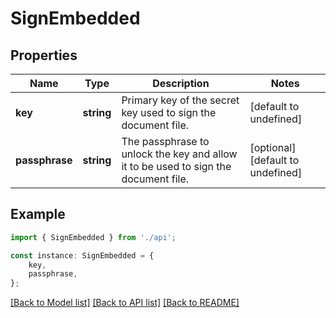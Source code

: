 # SignEmbedded


## Properties

Name | Type | Description | Notes
------------ | ------------- | ------------- | -------------
**key** | **string** | Primary key of the secret key used to sign the document file. | [default to undefined]
**passphrase** | **string** | The passphrase to unlock the key and allow it to be used to sign the document file. | [optional] [default to undefined]

## Example

```typescript
import { SignEmbedded } from './api';

const instance: SignEmbedded = {
    key,
    passphrase,
};
```

[[Back to Model list]](../README.md#documentation-for-models) [[Back to API list]](../README.md#documentation-for-api-endpoints) [[Back to README]](../README.md)
